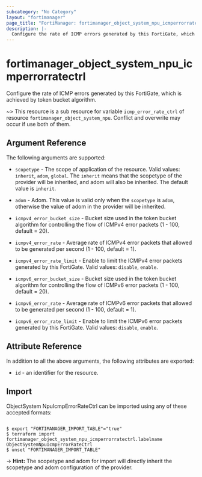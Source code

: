 ```yaml
---
subcategory: "No Category"
layout: "fortimanager"
page_title: "FortiManager: fortimanager_object_system_npu_icmperrorratectrl"
description: |-
  Configure the rate of ICMP errors generated by this FortiGate, which is achieved by token bucket algorithm.
---
```


# fortimanager_object_system_npu_icmperrorratectrl
Configure the rate of ICMP errors generated by this FortiGate, which is achieved by token bucket algorithm.

~> This resource is a sub resource for variable `icmp_error_rate_ctrl` of resource `fortimanager_object_system_npu`. Conflict and overwrite may occur if use both of them.



## Argument Reference


The following arguments are supported:

* `scopetype` - The scope of application of the resource. Valid values: `inherit`, `adom`, `global`. The `inherit` means that the scopetype of the provider will be inherited, and adom will also be inherited. The default value is `inherit`.
* `adom` - Adom. This value is valid only when the `scopetype` is `adom`, otherwise the value of adom in the provider will be inherited.

* `icmpv4_error_bucket_size` - Bucket size used in the token bucket algorithm for controlling the flow of ICMPv4 error packets (1 - 100, default = 20).
* `icmpv4_error_rate` - Average rate of ICMPv4 error packets that allowed to be generated per second (1 - 100, default = 1).
* `icmpv4_error_rate_limit` - Enable to limit the ICMPv4 error packets generated by this FortiGate. Valid values: `disable`, `enable`.

* `icmpv6_error_bucket_size` - Bucket size used in the token bucket algorithm for controlling the flow of ICMPv6 error packets (1 - 100, default = 20).
* `icmpv6_error_rate` - Average rate of ICMPv6 error packets that allowed to be generated per second (1 - 100, default = 1).
* `icmpv6_error_rate_limit` - Enable to limit the ICMPv6 error packets generated by this FortiGate. Valid values: `disable`, `enable`.



## Attribute Reference

In addition to all the above arguments, the following attributes are exported:
* `id` - an identifier for the resource.

## Import

ObjectSystem NpuIcmpErrorRateCtrl can be imported using any of these accepted formats:
```

$ export "FORTIMANAGER_IMPORT_TABLE"="true"
$ terraform import fortimanager_object_system_npu_icmperrorratectrl.labelname ObjectSystemNpuIcmpErrorRateCtrl
$ unset "FORTIMANAGER_IMPORT_TABLE"
```
-> **Hint:** The scopetype and adom for import will directly inherit the scopetype and adom configuration of the provider.
